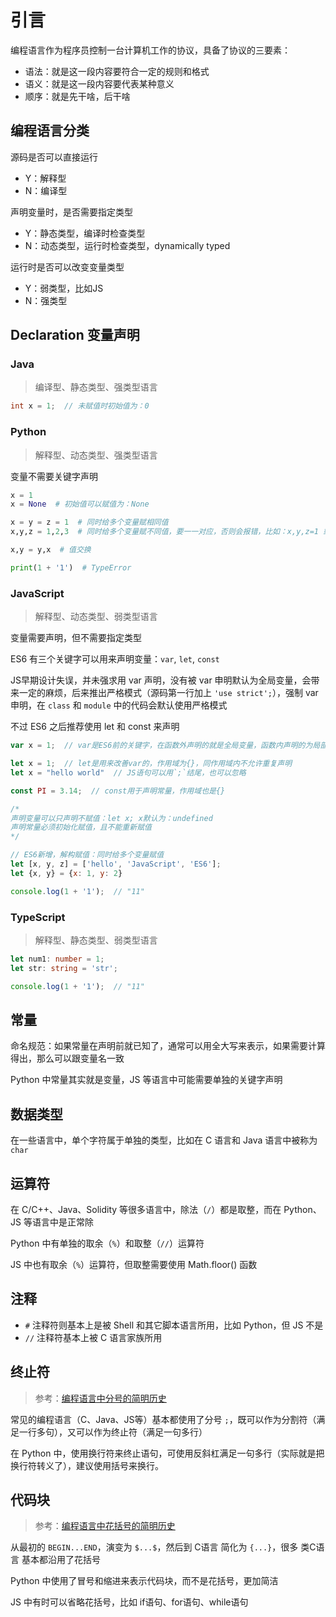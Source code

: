 # 引言

编程语言作为程序员控制一台计算机工作的协议，具备了协议的三要素：

- 语法：就是这一段内容要符合一定的规则和格式
- 语义：就是这一段内容要代表某种意义
- 顺序：就是先干啥，后干啥

## 编程语言分类

源码是否可以直接运行

- Y：解释型
- N：编译型

声明变量时，是否需要指定类型

- Y：静态类型，编译时检查类型
- N：动态类型，运行时检查类型，dynamically typed

运行时是否可以改变变量类型

- Y：弱类型，比如JS
- N：强类型

## Declaration 变量声明

### Java

> 编译型、静态类型、强类型语言

``` java
int x = 1;  // 未赋值时初始值为：0
```

### Python

> 解释型、动态类型、强类型语言

变量不需要关键字声明

```python
x = 1
x = None  # 初始值可以赋值为：None

x = y = z = 1  # 同时给多个变量赋相同值
x,y,z = 1,2,3  # 同时给多个变量赋不同值，要一一对应，否则会报错，比如：x,y,z=1 或 x,y=1,2,3 都是不对的

x,y = y,x  # 值交换

print(1 + '1')  # TypeError
```

### JavaScript

> 解释型、动态类型、弱类型语言

变量需要声明，但不需要指定类型

ES6 有三个关键字可以用来声明变量：`var`, `let`, `const`

JS早期设计失误，并未强求用 var 声明，没有被 var 申明默认为全局变量，会带来一定的麻烦，后来推出严格模式（源码第一行加上 `'use strict';`），强制 var 申明，在 `class` 和 `module` 中的代码会默认使用严格模式

不过 ES6 之后推荐使用 let 和 const 来声明

``` javascript
var x = 1;  // var是ES6前的关键字，在函数外声明的就是全局变量，函数内声明的为局部变量

let x = 1;  // let是用来改善var的，作用域为{}，同作用域内不允许重复声明
let x = "hello world"  // JS语句可以用`;`结尾，也可以忽略

const PI = 3.14;  // const用于声明常量，作用域也是{}

/*
声明变量可以只声明不赋值：let x; x默认为：undefined
声明常量必须初始化赋值，且不能重新赋值
*/

// ES6新增，解构赋值：同时给多个变量赋值
let [x, y, z] = ['hello', 'JavaScript', 'ES6'];
let {x, y} = {x: 1, y: 2}

console.log(1 + '1');  // "11"
```

### TypeScript

> 解释型、静态类型、弱类型语言

```typescript
let num1: number = 1;
let str: string = 'str';

console.log(1 + '1');  // "11"
```

## 常量

命名规范：如果常量在声明前就已知了，通常可以用全大写来表示，如果需要计算得出，那么可以跟变量名一致

Python 中常量其实就是变量，JS 等语言中可能需要单独的关键字声明

## 数据类型

在一些语言中，单个字符属于单独的类型，比如在 C 语言和 Java 语言中被称为 `char`

## 运算符

在 C/C++、Java、Solidity 等很多语言中，除法（`/`）都是取整，而在 Python、JS 等语言中是正常除

Python 中有单独的取余（`%`）和取整（`//`）运算符

JS 中也有取余（`%`）运算符，但取整需要使用 Math.floor() 函数

## 注释

- `#` 注释符则基本上是被 Shell 和其它脚本语言所用，比如 Python，但 JS 不是
- `//` 注释符基本上被 C 语言家族所用

## 终止符

> 参考：[编程语言中分号的简明历史](https://mp.weixin.qq.com/s/VLJZjMp1OuMDwIiL4NH1_g)

常见的编程语言（C、Java、JS等）基本都使用了分号 `;`，既可以作为分割符（满足一行多句），又可以作为终止符（满足一句多行）

在 Python 中，使用换行符来终止语句，可使用反斜杠满足一句多行（实际就是把换行符转义了），建议使用括号来换行。

## 代码块

> 参考：[编程语言中花括号的简明历史](https://mp.weixin.qq.com/s/8-DgLMBfWSnR0j8Q83UzeQ)

从最初的 `BEGIN...END`，演变为 `$...$`，然后到 C语言 简化为 `{...}`，很多 类C语言 基本都沿用了花括号

Python 中使用了冒号和缩进来表示代码块，而不是花括号，更加简洁

JS 中有时可以省略花括号，比如 if语句、for语句、while语句
